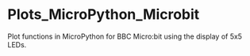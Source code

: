 # Plots_MicroPython_Microbit
Plot functions in MicroPython for BBC Micro:bit using the display of 5x5 LEDs.
